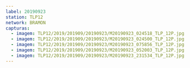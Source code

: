 ```yaml
---
label: 20190923
station: TLP12
network: BRAMON
capturas:
  - imagem: TLP12/2019/201909/20190923/M20190923_024518_TLP_12P.jpg
  - imagem: TLP12/2019/201909/20190923/M20190923_024500_TLP_12P.jpg
  - imagem: TLP12/2019/201909/20190923/M20190923_075856_TLP_12P.jpg
  - imagem: TLP12/2019/201909/20190923/M20190923_052003_TLP_12P.jpg
  - imagem: TLP12/2019/201909/20190923/M20190923_231534_TLP_12P.jpg
---
```

